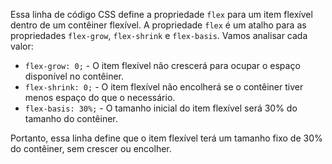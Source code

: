 Essa linha de código CSS define a propriedade `flex` para um item flexível dentro de um contêiner flexível. A propriedade `flex` é um atalho para as propriedades `flex-grow`, `flex-shrink` e `flex-basis`. Vamos analisar cada valor:

- `flex-grow: 0;` - O item flexível não crescerá para ocupar o espaço disponível no contêiner.
- `flex-shrink: 0;` - O item flexível não encolherá se o contêiner tiver menos espaço do que o necessário.
- `flex-basis: 30%;` - O tamanho inicial do item flexível será 30% do tamanho do contêiner.

Portanto, essa linha define que o item flexível terá um tamanho fixo de 30% do contêiner, sem crescer ou encolher.